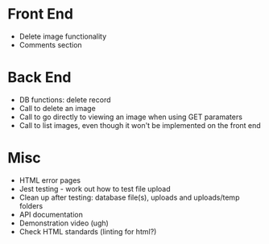 # Front End

- Delete image functionality
- Comments section

# Back End

- DB functions: delete record
- Call to delete an image
- Call to go directly to viewing an image when using GET paramaters
- Call to list images, even though it won't be implemented on the front end

# Misc

- HTML error pages
- Jest testing - work out how to test file upload
- Clean up after testing: database file(s), uploads and uploads/temp folders
- API documentation
- Demonstration video (ugh)
- Check HTML standards (linting for html?)
